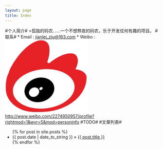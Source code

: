 ```yaml
---
layout: page
title: Index
---
```

#个人简介#
    >孤独的码农......一个不想熬夜的码农，乐于开发任何有趣的项目。
#联系#
    * Email : jianlei_zju@163.com
    * Weibo : ![新浪微博](/assets/ico.png)<http://www.weibo.com/2274950957/profile?rightmod=1&wvr=5&mod=personinfo> 
#TODO#
#文章列表#
<ul class="posts">
  {% for post in site.posts %}
    <li><span>{{ post.date | date_to_string }}</span> &raquo; <a href="{{ BASE_PATH }}{{ post.url }}">{{ post.title }}</a></li>
  {% endfor %}
</ul>



